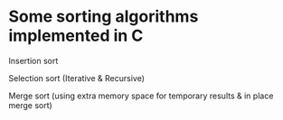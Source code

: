 Some sorting algorithms implemented in C
===============================================================

Insertion sort 

Selection sort (Iterative & Recursive)		  

Merge sort (using extra memory space for temporary results & in place merge sort)